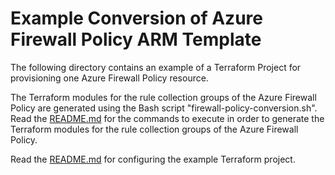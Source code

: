 # Example Conversion of Azure Firewall Policy ARM Template

The following directory contains an example of a Terraform Project for provisioning one Azure Firewall Policy resource.

The Terraform modules for the rule collection groups of the Azure Firewall Policy are generated using the Bash script 
"firewall-policy-conversion.sh".
Read the [README.md](https://github.com/sitMCella/arm-template-terraform-convertion/blob/main/azure_firewall_policy/README.md) for the 
commands to execute in order to generate the Terraform modules for the rule collection groups of the Azure Firewall Policy.

Read the [README.md](https://github.com/sitMCella/arm-template-terraform-convertion/blob/main/examples/azure_firewall_policy/README.md) for 
configuring the example Terraform project.

